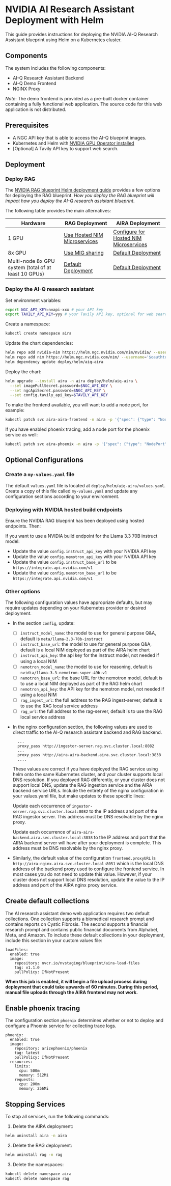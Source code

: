 # NVIDIA AI Research Assistant Deployment with Helm

This guide provides instructions for deploying the NVIDIA AI-Q Research Assistant blueprint using Helm on a Kubernetes cluster.

## Components

The system includes the following components:

- AI-Q Research Assistant Backend
- AI-Q Demo Frontend
- NGINX Proxy

*Note*: The demo frontend is provided as a pre-built docker container containing a fully functional web application. The source code for this web application is not distributed.

## Prerequisites

- A NGC API key that is able to access the AI-Q blueprint images.  
- Kubernetes and Helm with [NVIDIA GPU Operator installed](https://docs.nvidia.com/datacenter/cloud-native/gpu-operator/latest/getting-started.html#operator-install-guide)
- [Optional] A Tavily API key to support web search.

## Deployment

### Deploy RAG

The [NVIDIA RAG blueprint Helm deployment guide](https://github.com/NVIDIA-AI-Blueprints/rag/blob/main/docs/quickstart.md#deploy-with-helm-chart) provides a few options for deploying the RAG blueprint. *How you deploy the RAG blueprint will impact how you deploy the AI-Q research assistant blueprint*. 

The following table provides the main alternatives:

Hardware | RAG Deployment | AIRA Deployment
--- | --- | ---
1 GPU | [Use Hosted NIM Microservices](https://github.com/NVIDIA-AI-Blueprints/rag/blob/main/docs/quickstart.md#start-using-nvidia-hosted-models) | [Configure for Hosted NIM Microservices](#deploying-with-nvidia-hosted-build-endpoints)
8x GPU | [Use MIG sharing](https://github.com/NVIDIA-AI-Blueprints/rag/blob/main/docs/mig-deployment.md) | [Default Deployment](#deploy-the-ai-q-research-assistant) 
Multi-node 8x GPU system (total of at least 10 GPUs) | [Default Deployment](https://github.com/NVIDIA-AI-Blueprints/rag/blob/main/docs/quickstart.md#deploy-with-helm-chart) | [Default Deployment](#deploy-the-ai-q-research-assistant)


### Deploy the AI-Q research assistant

Set environment variables:

```bash
export NGC_API_KEY=nvapi-xxx # your API key
export TAVILY_API_KEY=yyy # your Tavily API key, optional for web search
```

Create a namespace:

```bash
kubectl create namespace aira
```

Update the chart dependencies:

```bash
helm repo add nvidia-nim https://helm.ngc.nvidia.com/nim/nvidia/ --username='$oauthtoken' --password=$NGC_API_KEY
helm repo add nim https://helm.ngc.nvidia.com/nim/ --username='$oauthtoken' --password=$NGC_API_KEY
helm dependency update deploy/helm/aiq-aira
```

Deploy the chart:

```bash
helm upgrade --install aira -n aira deploy/helm/aiq-aira \
  --set imagePullSecret.password=$NGC_API_KEY \
  --set ngcApiSecret.password=$NGC_API_KEY \
  --set config.tavily_api_key=$TAVILY_API_KEY
```

To make the frontend available, you will want to add a node port, for example: 

```bash
kubectl patch svc aira-aira-frontend -n aira -p '{"spec": {"type": "NodePort", "ports": [{"name": "http", "port": 3001, "nodePort": 30001}]}}'
```

If you have enabled phoenix tracing, add a node port for the phoenix service as well:

```bash
kubectl patch svc aira-phoenix -n aira -p '{"spec": {"type": "NodePort", "ports": [{"port": 6006, "nodePort": 30006}]}}'
```


## Optional Configurations

### Create a `my-values.yaml` file

The default `values.yaml` file is located at `deploy/helm/aiq-aira/values.yaml`. Create a copy of this file called `my-values.yaml` and update any configuration sections according to your environment.


### Deploying with NVIDIA hosted build endpoints

Ensure the NVIDIA RAG blueprint has been deployed using hosted endpoints. Then:

If you want to use a NVIDIA build endpoint for the Llama 3.3 70B instruct model:

- Update the value `config.instruct_api_key` with your NVIDIA API key 
- Update the value `config.nemotron_api_key` with your NVIDIA API key 
- Update the value `config.instruct_base_url` to be `https://integrate.api.nvidia.com/v1`
- Update the value `config.nemotron_base_url` to be `https://integrate.api.nvidia.com/v1`

### Other options

The following configuration values have appropriate defaults, but may require updates depending on your Kubernetes provider or desired deployment.

- In the section `config`, update:
  - [ ] `instruct_model_name`: the model to use for general purpose Q&A, default is `meta/llama-3.3-70b-instruct`
  - [ ] `instruct_base_url`: the model to use for general purpose Q&A, default is a local NIM deployed as part of the AIRA helm chart
  - [ ] `instruct_api_key`: the api key for the instruct model, not needed if using a local NIM
  - [ ] `nemotron_model_name`: the model to use for reasoning, default is `nvidia/llama-3.3-nemotron-super-49b-v1` 
  - [ ] `nemotron_base_url`: the base URL for the nemotron model, default is to use a local NIM deployed as part of the RAG helm chart
  - [ ] `nemotron_api_key`: the API key for the nemotron model, not needed if using a local NIM
  - [ ] `rag_ingest_url`: the full address to the RAG ingest-server, default is to use the RAG local service address 
  - [ ] `rag_url`: the full address to the rag-server, default is to use the RAG local service address 

- In the nginx configuration section, the following values are used to direct traffic to the AI-Q research assistant backend and RAG backend.

  ```
    ... 
    proxy_pass http://ingestor-server.rag.svc.cluster.local:8082
    ...
    proxy_pass http://aira-aira-backend.aira.svc.cluster.local:3838
    ....
  ```
  
  These values are correct if you have deployed the RAG service using helm onto the same Kubernetes cluster, and your cluster supports local DNS resolution. If you deployed RAG differently, or your cluster does not support local DNS, update the RAG ingestion service and the AIRA backend service URLs. Include the entirety of the nginx configuration in your values.yaml file, but make updates to these specific lines:

  Update each occurrence of `ingestor-server.rag.svc.cluster.local:8082` to the IP address and port of the RAG ingestor server. This address must be DNS resolvable by the nginx proxy.

  Update each occurrence of `aira-aira-backend.aira.svc.cluster.local:3838` to the IP address and port that the AIRA backend server will have after your deployment is complete. This address must be DNS resolvable by the nginx proxy.


- Similarly, the default value of the configuration `frontend.proxyURL` is `http://aira-nginx.aira.svc.cluster.local:8051` which is the local DNS address of the backend proxy used to configure the frontend service. In most cases you do not need to update this value. However, if your cluster does not support local DNS resolution, update the value to the IP address and port of the AIRA nginx proxy service.


## Create default collections

The AI research assistant demo web application requires two default collections. One collection supports a biomedical research prompt and contains reports on Cystic Fibrosis. The second supports a financial research prompt and contains public financial documents from Alphabet, Meta, and Amazon. To include these default collections in your deployment, include this section in your custom values file:


```
loadFiles:
  enabled: true
  image:
    repository: nvcr.io/nvstaging/blueprint/aira-load-files
    tag: v1.1.0
    pullPolicy: IfNotPresent
```

**When this job is enabled, it will begin a file upload process during deployment that could take upwards of 60 minutes. During this period, manual file uploads through the AIRA frontend may not work.**

## Enable phoenix tracing

The configuration section `phoenix` determines whether or not to deploy and configure a Phoenix service for collecting trace logs.

```
phoenix:
  enabled: true
  image:
    repository: arizephoenix/phoenix
    tag: latest
    pullPolicy: IfNotPresent
  resources:
    limits:
      cpu: 500m
      memory: 512Mi
    requests:
      cpu: 200m
      memory: 256Mi
```

## Stopping Services

To stop all services, run the following commands:

1. Delete the AIRA deployment:
```bash
helm uninstall aira -n aira
```

2. Delete the RAG deployment:
```bash
helm uninstall rag -n rag
```

3. Delete the namespaces:
```bash
kubectl delete namespace aira
kubectl delete namespace rag
```
